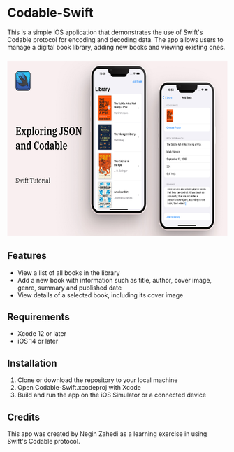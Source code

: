 # Codable-Swift

This is a simple iOS application that demonstrates the use of Swift's Codable protocol for encoding and decoding data. 
The app allows users to manage a digital book library, adding new books and viewing existing ones.

<h3 align="center">
<img src="Photos/preview.jpg" height=400>
</h3>


## Features
* View a list of all books in the library
* Add a new book with information such as title, author, cover image, genre, summary and published date
* View details of a selected book, including its cover image

## Requirements
* Xcode 12 or later
* iOS 14 or later

## Installation
1. Clone or download the repository to your local machine
2. Open Codable-Swift.xcodeproj with Xcode
3. Build and run the app on the iOS Simulator or a connected device

## Credits
This app was created by Negin Zahedi as a learning exercise in using Swift's Codable protocol.
